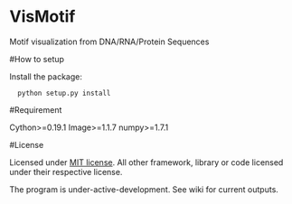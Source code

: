 # VisMotif
Motif visualization from DNA/RNA/Protein Sequences

#How to setup

Install the package:
```
  python setup.py install
```

#Requirement

Cython>=0.19.1
Image>=1.1.7
numpy>=1.7.1

#License

Licensed under [MIT license](http://www.opensource.org/licenses/MIT). All other framework, library or code licensed under their respective license.



The program is under-active-development. See wiki for current outputs.
